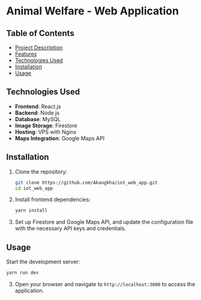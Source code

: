 # Animal Welfare  - Web Application
<!--
![image](https://github.com/user-attachments/assets/68111b9b-f580-4967-91b1-feeea8ff291a) -->

## Table of Contents
- [Project Description](#project-description)
- [Features](#features)
- [Technologies Used](#technologies-used)
- [Installation](#installation)
- [Usage](#usage)

<!--
## Project Description
Dedicated to animal welfare. This innovative web application, built by our team, aims to foster community efforts in caring for street animals. The application is designed to help users place and manage bowls of food and water for street animals, ensuring continuous care and sustenance. Users can also track their pets and street animals they care for using QR tags generated by the website.



## Features
- **Bowl System**: Users can place bowls at specific locations, manually enter details or enable location services for automatic coordinates.
  ![image](https://github.com/user-attachments/assets/b6a98fac-5496-4b8e-9edf-eab2450d9036)

- **Dashboard with Google Maps API**: Spot different bowl locations in the area.
  ![image](https://github.com/user-attachments/assets/71914f84-6c77-4600-a108-c4c32d7eb4f1)
  
- **Dashboard with Pets and User details**: Keep track of pets details and user details.
  ![image](https://github.com/user-attachments/assets/6edbb729-c07f-4986-b9f7-2dfc7bfe0a6e)

- **Community Effort**: Users can view nearby bowls and take the initiative to refill them.
  ![image](https://github.com/user-attachments/assets/fdeed277-9b8d-4ca7-953d-878af2468152)

- **QR Tags**: Generate QR tags to track pets and street animals.
  ![image](https://github.com/user-attachments/assets/9d6a2856-c629-4aa2-85f4-479b189146c6)

- **Image Storage**: Uses Firestore to store images of bowls and animals. -->

## Technologies Used
- **Frontend**: React.js
- **Backend**: Node.js
- **Database**: MySQL
- **Image Storage**: Firestore
- **Hosting**: VPS with Nginx
- **Maps Integration**: Google Maps API

## Installation
1. Clone the repository:
   ```bash
   git clone https://github.com/Akangkha/iot_web_app.git
   cd iot_web_app
   ```

2. Install frontend dependencies:
   ```bash
   yarn install
   ```

5. Set up Firestore and Google Maps API, and update the configuration file with the necessary API keys and credentials.

## Usage
 Start the development server:
   ```bash
   yarn run dev
   ```

3. Open your browser and navigate to `http://localhost:3000` to access the application.

<!--
### Important Note
The current repository is a new version created for public access, while the original repository with 42 commits is kept private for security reasons. Therefore, the number of commits here does not reflect the complete history and development effort of the project of the developer. The original repository includes extensive development and iteration, demonstrating the full progression of the application. -->
